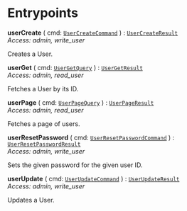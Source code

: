 

# Entrypoints





  
<article>

**userCreate** ( cmd: [`UserCreateCommand`](/storybook/user-commands--page#usercreatecommand) ) : [`UserCreateResult`](/storybook/user-commands--page#usercreateresult) <br/> *Access: admin, write_user* 

Creates a User.

</article>
<article>

**userGet** ( cmd: [`UserGetQuery`](/storybook/user-queries--page#usergetquery) ) : [`UserGetResult`](/storybook/user-queries--page#usergetresult) <br/> *Access: admin, read_user* 

Fetches a User by its ID.

</article>
<article>

**userPage** ( cmd: [`UserPageQuery`](/storybook/user-queries--page#userpagequery) ) : [`UserPageResult`](/storybook/user-queries--page#userpageresult) <br/> *Access: admin, read_user* 

Fetches a page of users.

</article>
<article>

**userResetPassword** ( cmd: [`UserResetPasswordCommand`](/storybook/user-commands--page#userresetpasswordcommand) ) : [`UserResetPasswordResult`](/storybook/user-commands--page#userresetpasswordresult) <br/> *Access: admin, write_user* 

Sets the given password for the given user ID.

</article>
<article>

**userUpdate** ( cmd: [`UserUpdateCommand`](/storybook/user-commands--page#userupdatecommand) ) : [`UserUpdateResult`](/storybook/user-commands--page#userupdateresult) <br/> *Access: admin, write_user* 

Updates a User.

</article>

